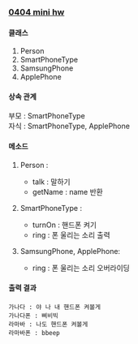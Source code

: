 ### [0404 mini hw](https://github.com/heeeesoo/JAVA_PDA/blob/main/src/day0404/MiniHW.java)

#### 클래스
1. Person
2. SmartPhoneType
3. SamsungPhone
4. ApplePhone

#### 상속 관계
부모 : SmartPhoneType
<br/>
자식 : SmartPhoneType, ApplePhone

#### 메소드
1. Person :<br/>
   - talk : 말하기<br/>
   - getName : name 반환<br/>
   
2. SmartPhoneType :<br/>
   - turnOn : 핸드폰 켜기<br/>
   - ring : 폰 울리는 소리 출력<br/>

5. SamsungPhone, ApplePhone:<br/>
   - ring : 폰 울리는 소리 오버라이딩<br/>

#### 출력 결과
```
가나다 : 야 나 내 핸드폰 켜볼게
가나다폰 : 삐비빅
라마바 : 나도 핸드폰 켜볼게
라마바폰 : bbeep
```
